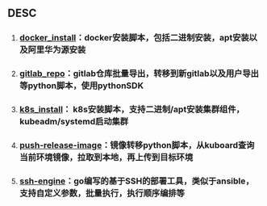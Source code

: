 ## DESC
1. ### [docker_install](docker_install)：docker安装脚本，包括二进制安装，apt安装以及阿里华为源安装

2. ### [gitlab_repo](gitlab_repo)：gitlab仓库批量导出，转移到新gitlab以及用户导出等python脚本，使用pythonSDK

3. ### [k8s_install](k8s_install)： k8s安装脚本，支持二进制/apt安装集群组件，kubeadm/systemd启动集群

4. ### [push-release-image](push-release-image)：镜像转移python脚本，从kuboard查询当前环境镜像，拉取到本地，再上传到目标环境

5. ### [ssh-engine](ssh-engine)：go编写的基于SSH的部署工具，类似于ansible，支持自定义参数，批量执行，执行顺序编排等